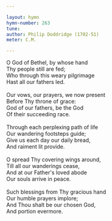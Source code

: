 ```yaml
---

layout: hymn
hymn-number: 263
tune: 
author: Philip Doddridge (1702-51)
meter: C.M.

---
```

O God of Bethel, by whose hand<br>Thy people still are fed;<br>Who through this weary pilgrimage<br>Hast all our fathers led.<br><br>Our vows, our prayers, we now present<br>Before Thy throne of grace:<br>God of our fathers, be the God<br>Of their succeeding race.<br><br>Through each perplexing path of life<br>Our wandering footsteps guide;<br>Give us each day our daily bread,<br>And raiment lit provide.<br><br>O spread Thy covering wings around,<br>Till all our wanderings cease,<br>And at our Father's loved abode<br>Our souls arrive in peace.<br><br>Such blessings from Thy gracious hand<br>Our humble prayers implore;<br>And Thou shalt be our chosen God,<br>And portion evermore.<br><br><br>
